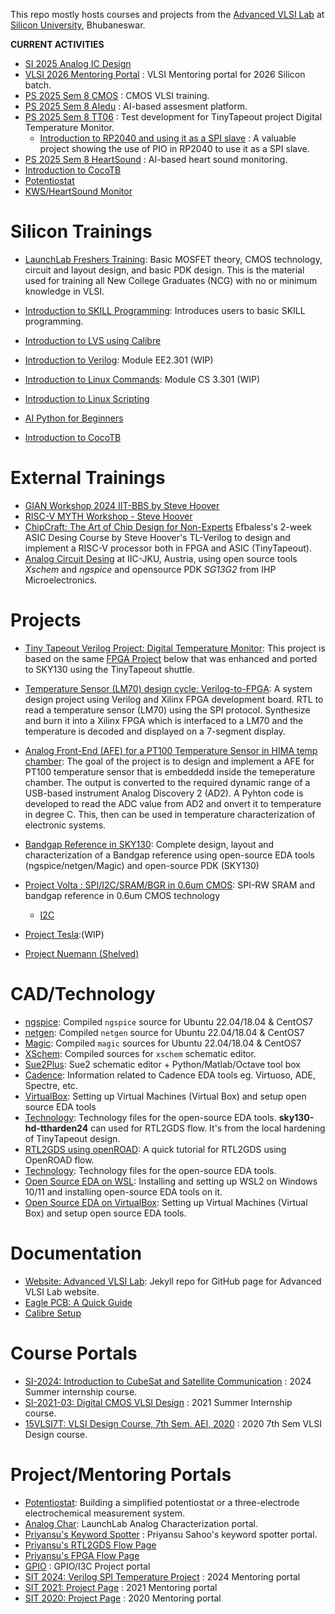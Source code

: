 This repo mostly hosts courses and projects from the [Advanced VLSI Lab](https://silicon-vlsi.github.io) at [Silicon University](https://www.silicon.ac.in), Bhubaneswar.

**CURRENT ACTIVITIES**
- [SI 2025 Analog IC Design](https://github.com/silicon-vlsi/SI-2025-AnalogIC)
- [VLSI 2026 Mentoring Portal](https://github.com/silicon-vlsi/VLSI-2026) : VLSI Mentoring portal for 2026 Silicon batch.
- [PS 2025 Sem 8 CMOS](https://github.com/silicon-vlsi/PS-2025-S8) : CMOS VLSI training.
- [PS 2025 Sem 8 AIedu](https://github.com/silicon-vlsi/AIedu) : AI-based assesment platform.
- [PS 2025 Sem 8 TT06](https://github.com/silicon-efabless/tt06-silicon-tinytapeout-lm07) : Test development for TinyTapeout project Digital Temperature Monitor.
  - [Introduction to RP2040 and using it as a SPI slave](https://github.com/03jayashree/rp2040-spi-temperature) : A valuable project showing the use of PIO in RP2040 to use it as a SPI slave.
- [PS 2025 Sem 8 HeartSound](https://github.com/silicon-vlsi/heart-sound) : AI-based heart sound monitoring.
- [Introduction to CocoTB](https://github.com/silicon-vlsi/Intro2Cocotb)
- [Potentiostat](https://github.com/silicon-vlsi/potentiostat)
- [KWS/HeartSound Monitor](https://github.com/silicon-vlsi/sound-analysis)
# Silicon Trainings

- [LaunchLab Freshers Training](https://github.com/silicon-vlsi/LaunchLab-Freshers-Training):  Basic MOSFET theory, CMOS technology, circuit and layout design, and basic PDK design. This is the material used for training all New College Graduates (NCG) with no or minimum knowledge in VLSI.

- [Introduction to SKILL Programming](https://github.com/silicon-vlsi/SKILL): Introduces users to basic SKILL programming.

- [Introduction to LVS using Calibre](https://github.com/silicon-vlsi/LVS-RULEDECK-DESIGN/tree/main/LVS)

- [Introduction to Verilog](https://github.com/silicon-vlsi-org/module-ee2.301): Module EE2.301 (WIP)

- [Introduction to Linux Commands](https://github.com/silicon-vlsi-org/module-cs3-301): Module CS 3.301 (WIP)
- [Introduction to Linux Scripting](https://github.com/VLSI-LaunchLab/Intro-to-Linux-Scripting)
- [AI Python for Beginners](https://github.com/VLSI-LaunchLab/AI-Python-for-Beginners)
- [Introduction to CocoTB](https://github.com/silicon-vlsi/Intro2Cocotb)

# External Trainings
- [GIAN Workshop 2024 IIT-BBS by Steve Hoover](https://github.com/silicon-vlsi/gian-course-2024-IITBBS)
- [RISC-V MYTH Workshop - Steve Hoover](https://github.com/silicon-vlsi/RISC-V_MYTH_Workshop)
- [ChipCraft: The Art of Chip Design for Non-Experts](https://github.com/efabless/chipcraft---mest-course) Efbaless's 2-week ASIC Desing Course by Steve Hoover's TL-Verilog to design and implement a RISC-V processor both in FPGA and ASIC (TinyTapeout).
- [Analog Circuit Desing](https://iic-jku.github.io/analog-circuit-design/) at IIC-JKU, Austria, using open source tools *Xschem* and *ngspice* and opensource PDK *SG13G2* from IHP Microelectronics.

# Projects

- [Tiny Tapeout Verilog Project: Digital Temperature Monitor](https://github.com/silicon-efabless/tt06-silicon-tinytapeout-lm07): This project is based on the same [FPGA Project](https://github.com/silicon-vlsi/LM70-Interfacing-FPGA) below that was enhanced and ported to SKY130 using the TinyTapeout shuttle.
- [Temperature Sensor (LM70) design cycle: Verilog-to-FPGA](https://github.com/silicon-vlsi/LM70-Interfacing-FPGA): A system design project using Verilog and Xilinx FPGA development board. RTL to read a temperature sensor (LM70) using the SPI protocol. Synthesize and burn it into a Xilinx FPGA which is interfaced to a LM70 and the temperature is decoded and displayed on a 7-segment display.

- [Analog Front-End (AFE) for a PT100 Temperature Sensor in HIMA temp chamber](https://github.com/silicon-vlsi-org/PT100-AFE-1): The goal of the project is to design and implement a AFE for PT100 temperature sensor that is embeddedd inside the temeperature chamber. The output is converted to the required dynamic range of a USB-based instrument Analog Discovery 2 (AD2). A Pyhton code is developed to read the ADC value from AD2 and onvert it to temperature in degree C. This, then can be used in temperature characterization of electronic systems. 

- [Bandgap Reference in SKY130](https://github.com/silicon-vlsi/BGR_DESIGN_SKY130nm): Complete design, layout and characterization of a Bandgap reference using open-source EDA tools (ngspice/netgen/Magic) and open-source PDK (SKY130)

- [Project Volta : SPI/I2C/SRAM/BGR in 0.6um CMOS](https://github.com/silicon-vlsi-org/project-volta): SPI-RW SRAM and bandgap reference in 0.6um CMOS technology
  - [I2C](https://github.com/silicon-vlsi/VOLTA)

- [Project Tesla](https://github.com/silicon-vlsi/TESLA):(WIP)

- [Project Nuemann (Shelved)](https://github.com/silicon-vlsi/neumann)

# CAD/Technology

- [ngspice](https://github.com/silicon-vlsi-org/eda-ngspice): Compiled `ngspice` source for Ubuntu 22.04/18.04 & CentOS7
- [netgen](https://github.com/silicon-vlsi-org/eda-netgen): Compiled `netgen` source for Ubuntu 22.04/18.04 & CentOS7
- [Magic](https://github.com/silicon-vlsi-org/eda-magic): Compiled `magic` sources for Ubuntu 22.04/18.04 & CentOS7
- [XSchem](https://github.com/silicon-vlsi-org/eda-xschem): Compiled sources for `xschem` schematic editor.
- [Sue2Plus](https://github.com/silicon-vlsi-org/eda-sue2Plus): Sue2 schematic editor + Python/Matlab/Octave tool box
- [Cadence](https://github.com/silicon-vlsi-org/eda-cadence): Information related to Cadence EDA tools eg. Virtuoso, ADE, Spectre, etc.
- [VirtualBox](https://github.com/silicon-vlsi-org/eda-virtualmachine): Setting up Virtual Machines (Virtual Box) and setup open source EDA tools
- [Technology](https://github.com/silicon-vlsi-org/eda-technology): Technology files for the open-source EDA tools. **sky130-hd-ttharden24** can used for RTL2GDS flow. It's from the local hardening of TinyTapeout design.
- [RTL2GDS using openROAD](https://github.com/silicon-efabless/kws-genai-hw/tree/main/rtl2gds-tutorial): A quick tutorial for RTL2GDS using OpenROAD flow. 
- [Technology](https://github.com/silicon-vlsi-org/eda-technology): Technology files for the open-source EDA tools.
- [Open Source EDA on WSL](https://github.com/silicon-vlsi-org/eda-wsl2): Installing and setting up WSL2 on Windows 10/11 and installing open-source EDA tools on it.
- [Open Source EDA on VirtualBox](https://github.com/silicon-vlsi-org/eda-virtualmachine): Setting up Virtual Machines (Virtual Box) and setup open source EDA tools.

# Documentation

- [Website: Advanced VLSI Lab](https://github.com/silicon-vlsi/silicon-vlsi.github.io): Jekyll repo for GitHub page for Advanced VLSI Lab website.
- [Eagle PCB: A Quick Guide](https://github.com/silicon-vlsi/Learn-Eagle)
- [Calibre Setup](https://github.com/silicon-vlsi/LVS-RULEDECK-DESIGN)


# Course Portals

- [SI-2024: Introduction to CubeSat and Satellite Communication](https://github.com/silicon-sat/SI-2024-CubeSat) : 2024 Summer internship course.
- [SI-2021-03: Digital CMOS VLSI Design](https://github.com/silicon-vlsi/SI2021-03-CMOS-VLSI) : 2021 Summer Internship course.
- [15VLSI7T: VLSI Design Course, 7th Sem. AEI, 2020](https://github.com/silicon-vlsi/15VLSI7T) : 2020 7th Sem VLSI Design course.

# Project/Mentoring Portals

- [Potentiostat](https://github.com/silicon-vlsi/potentiostat): Building a simplified potentiostat or a three-electrode electrochemical measurement system.
- [Analog Char](https://github.com/silicon-vlsi/LaunchLab-AnalogChar): LaunchLab Analog Characterization portal.
- [Priyansu's Keyword Spotter](https://github.com/Priyansu122/Project_keywordSpotter) : Priyansu Sahoo's keyword spotter portal.
- [Priyansu's RTL2GDS Flow Page](https://github.com/Priyansu122/SI2024_RTL_TO_GDS)
- [Priyansu's FPGA Flow Page](https://github.com/Priyansu122/ASIC_FPGA_Design_Flow)
- [GPIO](https://github.com/silicon-vlsi/gpio) : GPIO/I3C Project portal
- [SIT 2024: Verilog SPI Temperature Project](https://github.com/silicon-vlsi/VLSI-2024) : 2024 Mentoring portal
- [SIT 2021: Project Page](https://github.com/silicon-vlsi/Project2021) : 2021 Mentoring portal
- [SIT 2020: Project Page](https://github.com/silicon-vlsi/project2020) : 2020 Mentoring portal

<!---
silicon-vlsi/silicon-vlsi is a ✨ special ✨ repository because its `README.md` (this file) appears on your GitHub profile.
You can click the Preview link to take a look at your changes.
--->
